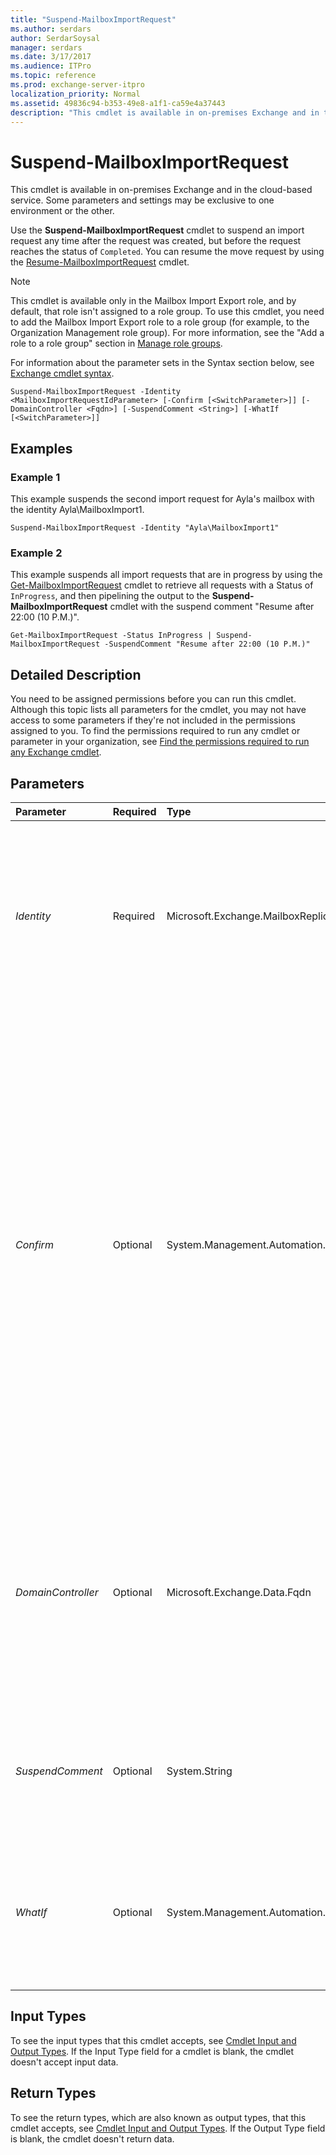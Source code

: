```yaml
---
title: "Suspend-MailboxImportRequest"
ms.author: serdars
author: SerdarSoysal
manager: serdars
ms.date: 3/17/2017
ms.audience: ITPro
ms.topic: reference
ms.prod: exchange-server-itpro
localization_priority: Normal
ms.assetid: 49836c94-b353-49e8-a1f1-ca59e4a37443
description: "This cmdlet is available in on-premises Exchange and in the cloud-based service. Some parameters and settings may be exclusive to one environment or the other."
---
```


# Suspend-MailboxImportRequest

This cmdlet is available in on-premises Exchange and in the cloud-based service. Some parameters and settings may be exclusive to one environment or the other.
  
Use the **Suspend-MailboxImportRequest** cmdlet to suspend an import request any time after the request was created, but before the request reaches the status of `Completed`. You can resume the move request by using the [Resume-MailboxImportRequest](resume-mailboximportrequest.md) cmdlet.
  
> [!NOTE]
> This cmdlet is available only in the Mailbox Import Export role, and by default, that role isn't assigned to a role group. To use this cmdlet, you need to add the Mailbox Import Export role to a role group (for example, to the Organization Management role group). For more information, see the "Add a role to a role group" section in [Manage role groups](https://technet.microsoft.com/library/jj657480.aspx). 
  
For information about the parameter sets in the Syntax section below, see [Exchange cmdlet syntax](https://technet.microsoft.com/library/bb123552.aspx).
  
```
Suspend-MailboxImportRequest -Identity <MailboxImportRequestIdParameter> [-Confirm [<SwitchParameter>]] [-DomainController <Fqdn>] [-SuspendComment <String>] [-WhatIf [<SwitchParameter>]]

```

## Examples
<a name="Examples"> </a>

### Example 1

This example suspends the second import request for Ayla's mailbox with the identity Ayla\MailboxImport1.
  
```
Suspend-MailboxImportRequest -Identity "Ayla\MailboxImport1"
```

### Example 2

This example suspends all import requests that are in progress by using the [Get-MailboxImportRequest](get-mailboximportrequest.md) cmdlet to retrieve all requests with a Status of `InProgress`, and then pipelining the output to the **Suspend-MailboxImportRequest** cmdlet with the suspend comment "Resume after 22:00 (10 P.M.)".
  
```
Get-MailboxImportRequest -Status InProgress | Suspend-MailboxImportRequest -SuspendComment "Resume after 22:00 (10 P.M.)"
```

## Detailed Description
<a name="DetailedDescription"> </a>

You need to be assigned permissions before you can run this cmdlet. Although this topic lists all parameters for the cmdlet, you may not have access to some parameters if they're not included in the permissions assigned to you. To find the permissions required to run any cmdlet or parameter in your organization, see [Find the permissions required to run any Exchange cmdlet](https://technet.microsoft.com/library/mt432940.aspx).
  
## Parameters
<a name="DetailedDescription"> </a>

|**Parameter**|**Required**|**Type**|**Description**|
|:-----|:-----|:-----|:-----|
| _Identity_ <br/> |Required  <br/> |Microsoft.Exchange.MailboxReplicationService.MailboxImportRequestIdParameter  <br/> |The _Identity_ parameter specifies the identity of the import request. By default, import requests are named < _alias_>\MailboxImport _X_ (where _X_ = 0-9). If you created the request by using the _Name_ parameter, use the following syntax: < _alias_>\< _name_>.  <br/> |
| _Confirm_ <br/> |Optional  <br/> |System.Management.Automation.SwitchParameter  <br/> | The _Confirm_ switch specifies whether to show or hide the confirmation prompt. How this switch affects the cmdlet depends on if the cmdlet requires confirmation before proceeding. <br/>  Destructive cmdlets (for example, **Remove-\*** cmdlets) have a built-in pause that forces you to acknowledge the command before proceeding. For these cmdlets, you can skip the confirmation prompt by using this exact syntax: `-Confirm:$false`.  <br/>  Most other cmdlets (for example, **New-\*** and **Set-\*** cmdlets) don't have a built-in pause. For these cmdlets, specifying the _Confirm_ switch without a value introduces a pause that forces you acknowledge the command before proceeding. <br/> |
| _DomainController_ <br/> |Optional  <br/> |Microsoft.Exchange.Data.Fqdn  <br/> |This parameter is available only in on-premises Exchange.  <br/> The _DomainController_ parameter specifies the domain controller that's used by this cmdlet to read data from or write data to Active Directory. You identify the domain controller by its fully qualified domain name (FQDN). For example, `dc01.contoso.com`.  <br/> |
| _SuspendComment_ <br/> |Optional  <br/> |System.String  <br/> |The _SuspendComment_ parameter specifies a description about why the request was suspended. You can only use this parameter if you specify the _Suspend_ parameter. <br/> |
| _WhatIf_ <br/> |Optional  <br/> |System.Management.Automation.SwitchParameter  <br/> |The _WhatIf_ switch simulates the actions of the command. You can use this switch to view the changes that would occur without actually applying those changes. You don't need to specify a value with this switch. <br/> |
   
## Input Types
<a name="InputTypes"> </a>

To see the input types that this cmdlet accepts, see [Cmdlet Input and Output Types](http://go.microsoft.com/fwlink/p/?linkId=616387). If the Input Type field for a cmdlet is blank, the cmdlet doesn't accept input data.
  
## Return Types
<a name="ReturnTypes"> </a>

To see the return types, which are also known as output types, that this cmdlet accepts, see [Cmdlet Input and Output Types](http://go.microsoft.com/fwlink/p/?linkId=616387). If the Output Type field is blank, the cmdlet doesn't return data.
  


